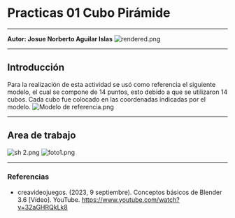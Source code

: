 # Practicas 01 Cubo Pirámide
***
**Autor: Josue Norberto Aguilar Islas**
![rendered.png](rendered.png)
***
## Introducción
Para la realización de esta actividad se usó como referencia el siguiente modelo, el cual se compone de 14 puntos, esto debido a que se utilizaron 14 cubos. Cada cubo fue colocado en las coordenadas indicadas por el modelo.
![Modelo de referencia.png](Modelo%20de%20referencia.png)
***
## Area de trabajo
![sh 2.png](sh%202.png)
![foto1.png](foto1.png)

***
### Referencias
- creavideojuegos. (2023, 9 septiembre). Conceptos básicos de Blender 3.6 [Vídeo]. YouTube. https://www.youtube.com/watch?v=32aGHRQkLk8
